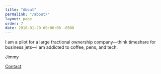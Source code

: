 ```yaml
---
title: "About"
permalink: "/about/"
layout: page
order: 7
date: 2018-01-20 00:06:08 -0500
---
```

I am a pilot for a large fractional ownership company—think timeshare for business jets—I am addicted to coffee, pens, and tech. 

Jimmy

[Contact](mailto:jimmy@jmreekes.com)
